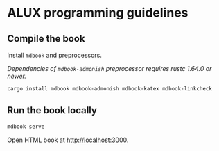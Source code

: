 # ALUX programming guidelines

## Compile the book

Install `mdbook` and preprocessors.

_Dependencies of `mdbook-admonish` preprocessor requires rustc 1.64.0 or newer._

```sh
cargo install mdbook mdbook-admonish mdbook-katex mdbook-linkcheck
```

## Run the book locally

```sh
mdbook serve
```

Open HTML book at [http://localhost:3000](http://localhost:3000).
